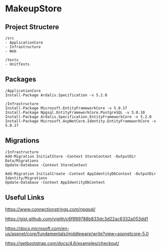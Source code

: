 # MakeupStore

## Project Structere

```
/src
- ApplicationCore
- Infrastructure
- Web

/tests
- UnitTests
```
## Packages

```
/ApplicationCore
Install-Package Ardalis.Specification -v 5.2.0

/Infrastructure
Install-Package Microsoft.EntityFrameworkCore -v 5.0.17
Install-Package Npgsql.EntityFrameworkCore.PostgreSQL -v 5.0.10
Install-Package Ardalis.Specification.EntityFrameworkCore -v 5.2.0
Install-Package Microsoft.AspNetCore.Identity.EntityFrameworkCore -v 5.0.17

```
## Migrations
```
/Infrastructure
Add-Migration InitialStore -Context StoreContext -OutputDir Data/Migrations
Update-Database -Context StoreContext

Add-Migration InitialCreate -Context AppIdentityDbContext -OutputDir Identity/Migrations
Update-Database -Context AppIdentityDbContext

```

## Useful Links
https://www.connectionstrings.com/npgsql/

https://gist.github.com/yigith/c6f999788b833dc3d22ac6332a053dd1

https://docs.microsoft.com/en-us/aspnet/core/fundamentals/middleware/write?view=aspnetcore-5.0

https://getbootstrap.com/docs/4.6/examples/checkout/